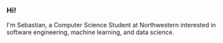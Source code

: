 ### Hi!
I'm Sebastian, a Computer Science Student at Northwestern interested in software engineering, machine learning, and data science.
